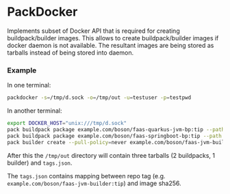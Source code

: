 # PackDocker

Implements subset of Docker API that is required for creating buildpack/builder images.
This allows to create buildpack/builder images if docker daemon is not available.
The resultant images are being stored as tarballs instead of being stored into daemon.

### Example

In one terminal:
```sh
packdocker -s=/tmp/d.sock -o=/tmp/out -u=testuser -p=testpwd
```

In another terminal:
```sh
export DOCKER_HOST="unix:///tmp/d.sock"
pack buildpack package example.com/boson/faas-quarkus-jvm-bp:tip --path ./buildpacks/quarkus-jvm/
pack buildpack package example.com/boson/faas-springboot-bp:tip --path ./buildpacks/springboot/
pack builder create --pull-policy=never example.com/boson/faas-jvm-builder:tip --config jvm-builder.toml
```
After this the `/tmp/out` directory will contain three tarballs (2 buildpacks, 1 builder) and `tags.json`.

The `tags.json` contains mapping between repo tag (e.g. `example.com/boson/faas-jvm-builder:tip`) and image sha256.